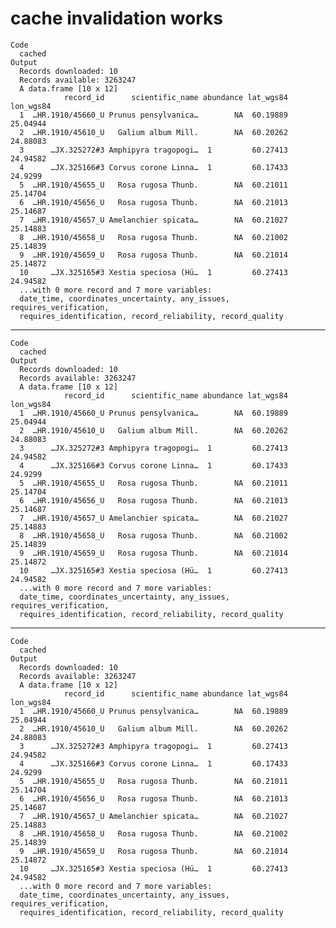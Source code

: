 # cache invalidation works

    Code
      cached
    Output
      Records downloaded: 10
      Records available: 3263247
      A data.frame [10 x 12]
                record_id      scientific_name abundance lat_wgs84 lon_wgs84
      1  …HR.1910/45660_U Prunus pensylvanica…        NA  60.19889  25.04944
      2  …HR.1910/45610_U   Galium album Mill.        NA  60.20262  24.88083
      3      …JX.325272#3 Amphipyra tragopogi…  1         60.27413  24.94582
      4      …JX.325166#3 Corvus corone Linna…  1         60.17433  24.9299 
      5  …HR.1910/45655_U   Rosa rugosa Thunb.        NA  60.21011  25.14704
      6  …HR.1910/45656_U   Rosa rugosa Thunb.        NA  60.21013  25.14687
      7  …HR.1910/45657_U Amelanchier spicata…        NA  60.21027  25.14883
      8  …HR.1910/45658_U   Rosa rugosa Thunb.        NA  60.21002  25.14839
      9  …HR.1910/45659_U   Rosa rugosa Thunb.        NA  60.21014  25.14872
      10     …JX.325165#3 Xestia speciosa (Hü…  1         60.27413  24.94582
      ...with 0 more record and 7 more variables:
      date_time, coordinates_uncertainty, any_issues, requires_verification,
      requires_identification, record_reliability, record_quality

---

    Code
      cached
    Output
      Records downloaded: 10
      Records available: 3263247
      A data.frame [10 x 12]
                record_id      scientific_name abundance lat_wgs84 lon_wgs84
      1  …HR.1910/45660_U Prunus pensylvanica…        NA  60.19889  25.04944
      2  …HR.1910/45610_U   Galium album Mill.        NA  60.20262  24.88083
      3      …JX.325272#3 Amphipyra tragopogi…  1         60.27413  24.94582
      4      …JX.325166#3 Corvus corone Linna…  1         60.17433  24.9299 
      5  …HR.1910/45655_U   Rosa rugosa Thunb.        NA  60.21011  25.14704
      6  …HR.1910/45656_U   Rosa rugosa Thunb.        NA  60.21013  25.14687
      7  …HR.1910/45657_U Amelanchier spicata…        NA  60.21027  25.14883
      8  …HR.1910/45658_U   Rosa rugosa Thunb.        NA  60.21002  25.14839
      9  …HR.1910/45659_U   Rosa rugosa Thunb.        NA  60.21014  25.14872
      10     …JX.325165#3 Xestia speciosa (Hü…  1         60.27413  24.94582
      ...with 0 more record and 7 more variables:
      date_time, coordinates_uncertainty, any_issues, requires_verification,
      requires_identification, record_reliability, record_quality

---

    Code
      cached
    Output
      Records downloaded: 10
      Records available: 3263247
      A data.frame [10 x 12]
                record_id      scientific_name abundance lat_wgs84 lon_wgs84
      1  …HR.1910/45660_U Prunus pensylvanica…        NA  60.19889  25.04944
      2  …HR.1910/45610_U   Galium album Mill.        NA  60.20262  24.88083
      3      …JX.325272#3 Amphipyra tragopogi…  1         60.27413  24.94582
      4      …JX.325166#3 Corvus corone Linna…  1         60.17433  24.9299 
      5  …HR.1910/45655_U   Rosa rugosa Thunb.        NA  60.21011  25.14704
      6  …HR.1910/45656_U   Rosa rugosa Thunb.        NA  60.21013  25.14687
      7  …HR.1910/45657_U Amelanchier spicata…        NA  60.21027  25.14883
      8  …HR.1910/45658_U   Rosa rugosa Thunb.        NA  60.21002  25.14839
      9  …HR.1910/45659_U   Rosa rugosa Thunb.        NA  60.21014  25.14872
      10     …JX.325165#3 Xestia speciosa (Hü…  1         60.27413  24.94582
      ...with 0 more record and 7 more variables:
      date_time, coordinates_uncertainty, any_issues, requires_verification,
      requires_identification, record_reliability, record_quality

